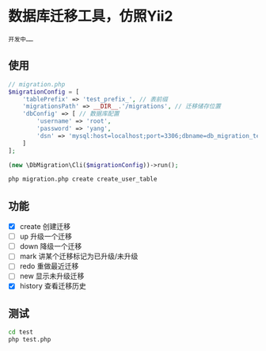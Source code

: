 # 数据库迁移工具，仿照Yii2
    开发中……

## 使用
```php
// migration.php
$migrationConfig = [
    'tablePrefix' => 'test_prefix_', // 表前缀
    'migrationsPath' => __DIR__.'/migrations', // 迁移储存位置
    'dbConfig' => [ // 数据库配置
        'username' => 'root',
        'password' => 'yang',
        'dsn' => 'mysql:host=localhost;port=3306;dbname=db_migration_test;charset=utf8',
    ]
];

(new \DbMigration\Cli($migrationConfig))->run();

```

```bash
php migration.php create create_user_table
```

## 功能
- [x] create   创建迁移
- [ ] up       升级一个迁移
- [ ] down     降级一个迁移
- [ ] mark     讲某个迁移标记为已升级/未升级
- [ ] redo     重做最近迁移
- [ ] new      显示未升级迁移
- [x] history  查看迁移历史

## 测试
```bash
cd test
php test.php
```
